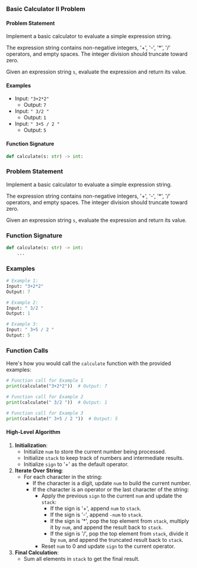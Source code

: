 ### Basic Calculator II Problem

#### Problem Statement
Implement a basic calculator to evaluate a simple expression string.

The expression string contains non-negative integers, '+', '-', '*', '/' operators, and empty spaces. The integer division should truncate toward zero.

Given an expression string `s`, evaluate the expression and return its value.

#### Examples
- Input: `"3+2*2"`
  - Output: `7`
- Input: `" 3/2 "`
  - Output: `1`
- Input: `" 3+5 / 2 "`
  - Output: `5`

#### Function Signature
```python
def calculate(s: str) -> int:
```

### Problem Statement

Implement a basic calculator to evaluate a simple expression string.

The expression string contains non-negative integers, '+', '-', '*', '/' operators, and empty spaces. The integer division should truncate toward zero.

Given an expression string `s`, evaluate the expression and return its value.

### Function Signature
```python
def calculate(s: str) -> int:
    ...
```

### Examples
```python
# Example 1:
Input: "3+2*2"
Output: 7

# Example 2:
Input: " 3/2 "
Output: 1

# Example 3:
Input: " 3+5 / 2 "
Output: 5
```


### Function Calls
Here's how you would call the `calculate` function with the provided examples:

```python
# Function call for Example 1
print(calculate("3+2*2"))  # Output: 7

# Function call for Example 2
print(calculate(" 3/2 "))  # Output: 1

# Function call for Example 3
print(calculate(" 3+5 / 2 "))  # Output: 5
```

#### High-Level Algorithm
1. **Initialization**:
   - Initialize `num` to store the current number being processed.
   - Initialize `stack` to keep track of numbers and intermediate results.
   - Initialize `sign` to '+' as the default operator.
2. **Iterate Over String**:
   - For each character in the string:
     - If the character is a digit, update `num` to build the current number.
     - If the character is an operator or the last character of the string:
       - Apply the previous `sign` to the current `num` and update the `stack`:
         - If the sign is '+', append `num` to `stack`.
         - If the sign is '-', append `-num` to `stack`.
         - If the sign is '*', pop the top element from `stack`, multiply it by `num`, and append the result back to `stack`.
         - If the sign is '/', pop the top element from `stack`, divide it by `num`, and append the truncated result back to `stack`.
       - Reset `num` to 0 and update `sign` to the current operator.
3. **Final Calculation**:
   - Sum all elements in `stack` to get the final result.

